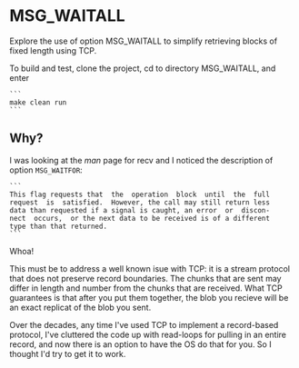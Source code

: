 # MSG_WAITALL

Explore the use of option MSG_WAITALL to simplify retrieving blocks of fixed
length using TCP.  

To build and test, clone the project, cd to directory MSG_WAITALL, and enter

    ```
    make clean run
    ```

## Why?

I was looking at the *man* page for recv and I noticed the description of option ```MSG_WAITFOR```:

    ```
    This flag requests that  the  operation  block  until  the  full
    request  is  satisfied.  However, the call may still return less
    data than requested if a signal is caught, an error  or  discon‐
    nect  occurs,  or the next data to be received is of a different
    type than that returned.
    ```

Whoa!

This must be to address a well known isue with TCP: it is a stream protocol that does not preserve record boundaries.
The chunks that are sent may differ in length and number from the chunks that are received. What TCP guarantees is that
after you put them together, the blob you recieve will be an exact replicat of the blob you sent.  

Over the decades, any time I've used TCP to implement a record-based protocol, I've cluttered the
code up with read-loops for pulling in an entire record, and now there is an option to have the OS
do that for you. So I thought I'd try to get it to work.

